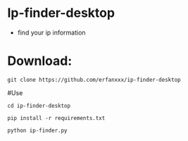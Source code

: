 # Ip-finder-desktop
- find your ip information

# Download:

```
git clone https://github.com/erfanxxx/ip-finder-desktop
```
#Use

```
cd ip-finder-desktop 

pip install -r requirements.txt
                      
python ip-finder.py
```
